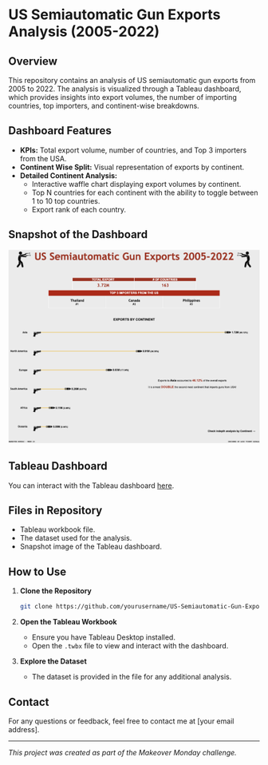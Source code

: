 # US Semiautomatic Gun Exports Analysis (2005-2022)

## Overview

This repository contains an analysis of US semiautomatic gun exports from 2005 to 2022. The analysis is visualized through a Tableau dashboard, which provides insights into export volumes, the number of importing countries, top importers, and continent-wise breakdowns.

## Dashboard Features

- **KPIs:** Total export volume, number of countries, and Top 3 importers from the USA.
- **Continent Wise Split:** Visual representation of exports by continent.
- **Detailed Continent Analysis:** 
  - Interactive waffle chart displaying export volumes by continent.
  - Top N countries for each continent with the ability to toggle between 1 to 10 top countries.
  - Export rank of each country.

## Snapshot of the Dashboard

![Dashboard Snapshot](Snapshot.png)

## Tableau Dashboard

You can interact with the Tableau dashboard [here](https://public.tableau.com/app/profile/ajay.vishnu.addala/viz/USSemiautomaticGunExports20052022MOM2024Week20/ByContinent).

## Files in Repository

- Tableau workbook file.
- The dataset used for the analysis.
- Snapshot image of the Tableau dashboard.

## How to Use

1. **Clone the Repository**
    ```sh
    git clone https://github.com/yourusername/US-Semiautomatic-Gun-Exports-Analysis.git
    ```
2. **Open the Tableau Workbook**
    - Ensure you have Tableau Desktop installed.
    - Open the `.twbx` file to view and interact with the dashboard.

3. **Explore the Dataset**
    - The dataset is provided in the file for any additional analysis.

## Contact

For any questions or feedback, feel free to contact me at [your email address].

---

*This project was created as part of the Makeover Monday challenge.*
